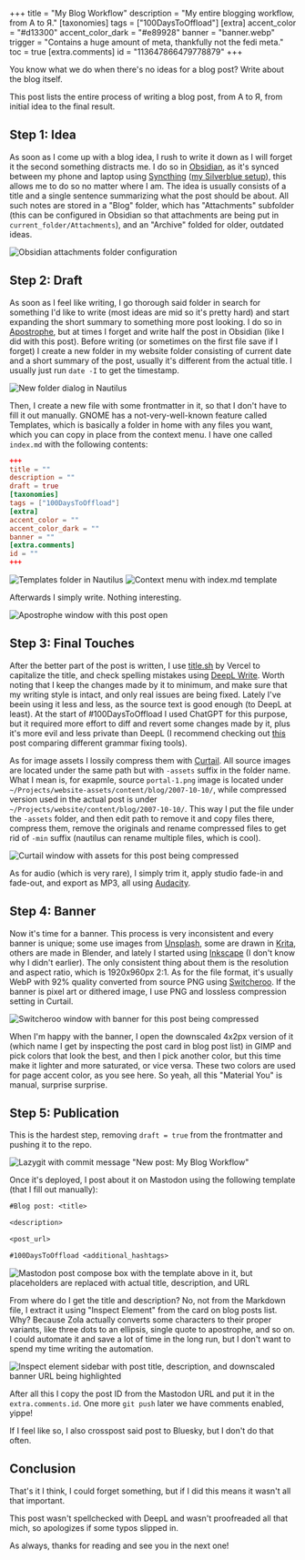 +++
title = "My Blog Workflow"
description = "My entire blogging workflow, from A to Я."
[taxonomies]
tags = ["100DaysToOffload"]
[extra]
accent_color = "#d13300"
accent_color_dark = "#e89928"
banner = "banner.webp"
trigger = "Contains a huge amount of meta, thankfully not the fedi meta."
toc = true
[extra.comments]
id = "113647866479778879"
+++

You know what we do when there's no ideas for a blog post? Write about the blog itself.

This post lists the entire process of writing a blog post, from A to Я, from initial idea to the final result.

## Step 1: Idea

As soon as I come up with a blog idea, I rush to write it down as I will forget it the second something distracts me. I do so in [Obsidian](https://obsidian.md), as it's synced between my phone and laptop using [Syncthing](https://syncthing.net) ([my Silverblue setup](@/blog/2024-02-19-syncthing-in-toolbx/index.md)), this allows me to do so no matter where I am. The idea is usually consists of a title and a single sentence summarizing what the post should be about. All such notes are stored in a "Blog" folder, which has "Attachments" subfolder (this can be configured in Obsidian so that attachments are being put in `current_folder/Attachments`), and an "Archive" folded for older, outdated ideas.

![Obsidian attachments folder configuration](obsidian-attachments.png)

## Step 2: Draft

As soon as I feel like writing, I go thorough said folder in search for something I'd like to write (most ideas are mid so it's pretty hard) and start expanding the short summary to something more post looking. I do so in [Apostrophe](https://apps.gnome.org/Apostrophe/), but at times I forget and write half the post in Obsidian (like I did with this post). Before writing (or sometimes on the first file save if I forget) I create a new folder in my website folder consisting of current date and a short summary of the post, usually it's different from the actual title. I usually just run `date -I` to get the timestamp.

![New folder dialog in Nautilus](new-folder.png)

Then, I create a new file with some frontmatter in it, so that I don't have to fill it out manually. GNOME has a not-very-well-known feature called Templates, which is basically a folder in home with any files you want, which you can copy in place from the context menu. I have one called `index.md` with the following contents:

```toml
+++
title = ""
description = ""
draft = true
[taxonomies]
tags = ["100DaysToOffload"]
[extra]
accent_color = ""
accent_color_dark = ""
banner = ""
[extra.comments]
id = ""
+++
```

![Templates folder in Nautilus](templates.png#transparent)
![Context menu with index.md template](context-menu.png#transparent)

Afterwards I simply write. Nothing interesting.

![Apostrophe window with this post open](apostrophe.png#transparent)

## Step 3: Final Touches

After the better part of the post is written, I use [title.sh](https://title.sh) by Vercel to capitalize the title, and check spelling mistakes using [DeepL Write](https://www.deepl.com/write). Worth noting that I keep the changes made by it to minimum, and make sure that my writing style is intact, and only real issues are being fixed. Lately I've beein using it less and less, as the source text is good enough (to DeepL at least). At the start of #100DaysToOffload I used ChatGPT for this purpose, but it required more effort to diff and revert some changes made by it, plus it's more evil and less private than DeepL (I recommend checking out [this](https://ergaster.org/posts/2024/02/26-writing-is-hard/) post comparing different grammar fixing tools).

As for image assets I lossily compress them with [Curtail](https://apps.gnome.org/Curtail). All source images are located under the same path but with `-assets` suffix in the folder name. What I mean is, for exapmle, source `portal-1.png` image is located under `~/Projects/website-assets/content/blog/2007-10-10/`, while compressed version used in the actual post is under `~/Projects/website/content/blog/2007-10-10/`. This way I put the file under the `-assets` folder, and then edit path to remove it and copy files there, compress them, remove the originals and rename compressed files to get rid of `-min` suffix (nautilus can rename multiple files, which is cool).

![Curtail window with assets for this post being compressed](curtail.png#transparent)

As for audio (which is very rare), I simply trim it, apply studio fade-in and fade-out, and export as MP3, all using [Audacity](https://www.audacityteam.org).

## Step 4: Banner

Now it's time for a banner. This process is very inconsistent and every banner is unique; some use images from [Unsplash](https://unsplash.com), some are drawn in [Krita](https://krita.org), others are made in Blender, and lately I started using [Inkscape](https://inkscape.org) (I don't know why I didn't earlier). The only consistent thing about them is the resolution and aspect ratio, which is 1920x960px 2:1. As for the file format, it's usually WebP with 92% quality converted from source PNG using [Switcheroo](https://apps.gnome.org/Converter). If the banner is pixel art or dithered image, I use PNG and lossless compression setting in Curtail.

![Switcheroo window with banner for this post being compressed](switcheroo.png#transparent)

When I'm happy with the banner, I open the downscaled 4x2px version of it (which name I get by inspecting the post card in blog post list) in GIMP and pick colors that look the best, and then I pick another color, but this time make it lighter and more saturated, or vice versa. These two colors are used for page accent color, as you see here. So yeah, all this "Material You" is manual, surprise surprise.

## Step 5: Publication

This is the hardest step, removing `draft = true` from the frontmatter and pushing it to the repo.

![Lazygit with commit message "New post: My Blog Workflow"](lazygit.png#transparent)

Once it's deployed, I post about it on Mastodon using the following template (that I fill out manually):

```txt
#Blog post: <title>

<description>

<post_url>

#100DaysToOffload <additional_hashtags>
```

![Mastodon post compose box with the template above in it, but placeholders are replaced with actual title, description, and URL](mastodon-compose.png)

From where do I get the title and description? No, not from the Markdown file, I extract it using "Inspect Element" from the card on blog posts list. Why? Because Zola actually converts some characters to their proper variants, like three dots to an ellipsis, single quote to apostrophe, and so on. I could automate it and save a lot of time in the long run, but I don't want to spend my time writing the automation.

![Inspect element sidebar with post title, description, and downscaled banner URL being highlighted](inspect-post.png)

After all this I copy the post ID from the Mastodon URL and put it in the `extra.comments.id`. One more `git push` later we have comments enabled, yippe!

If I feel like so, I also crosspost said post to Bluesky, but I don't do that often.

## Conclusion

That's it I think, I could forget something, but if I did this means it wasn't all that important.

This post wasn't spellchecked with DeepL and wasn't proofreaded all that mich, so apologizes if some typos slipped in.

As always, thanks for reading and see you in the next one!
